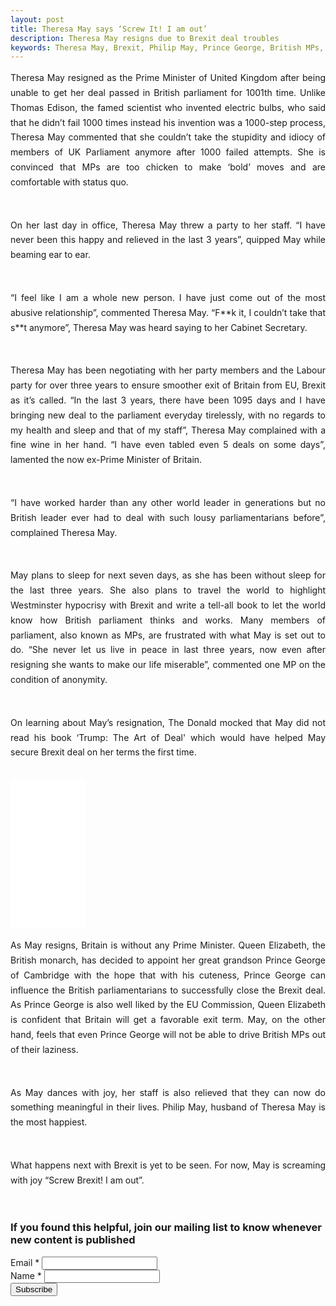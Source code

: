 ```yaml
---
layout: post
title: Theresa May says ‘Screw It! I am out’ 
description: Theresa May resigns due to Brexit deal troubles 
keywords: Theresa May, Brexit, Philip May, Prince George, British MPs, Britain Parliament, Brexit deal
---
```

<p style="text-align: justify;line-height: 1.7">
Theresa May resigned as the Prime Minister of United Kingdom after being unable to get her deal passed in British parliament for 1001th time. Unlike Thomas Edison, the famed scientist who invented electric bulbs, who said that he didn’t fail 1000 times instead his invention was a 1000-step process, Theresa May commented that she couldn’t take the stupidity and idiocy of members of UK Parliament anymore after 1000 failed attempts. She is convinced that MPs are too chicken to make ‘bold’ moves and are comfortable with status quo.  </p> <br />

<p style="text-align: justify;line-height: 1.7">
On her last day in office, Theresa May threw a party to her staff. “I have never been this happy and relieved in the last 3 years”, quipped May while beaming ear to ear. </p> <br />

<p style="text-align: justify;line-height: 1.7">
“I feel like I am a whole new person. I have just come out of the most abusive relationship”, commented Theresa May. “F**k it, I couldn’t take that s**t anymore”, Theresa May was heard saying to her Cabinet Secretary. </p> <br />

<p style="text-align: justify;line-height: 1.7">
Theresa May has been negotiating with her party members and the Labour party for over three years to ensure smoother exit of Britain from EU, Brexit as it’s called. “In the last 3 years, there have been 1095 days and I have bringing new deal to the parliament everyday tirelessly, with no regards to my health and sleep and that of my staff”, Theresa May complained with a fine wine in her hand. “I have even tabled even 5 deals on some days”, lamented the now ex-Prime Minister of Britain. </p> <br />

<p style="text-align: justify;line-height: 1.7">
“I have worked harder than any other world leader in generations but no British leader ever had to deal with such lousy parliamentarians before”, complained Theresa May. </p> <br />

<p style="text-align: justify;line-height: 1.7">
May plans to sleep for next seven days, as she has been without sleep for the last three years. She also plans to travel the world to highlight Westminster hypocrisy with Brexit and write a tell-all book to let the world know how British parliament thinks and works. Many members of parliament, also known as MPs, are frustrated with what May is set out to do. “She never let us live in peace in last three years, now even after resigning she wants to make our life miserable”, commented one MP on the condition of anonymity. </p> <br />

<p style="text-align: justify;line-height: 1.7">
On learning about May’s resignation, The Donald mocked that May did not read his book ‘Trump: The Art of Deal' which would have helped May secure Brexit deal on her terms the first time. </p> <br />

<iframe style="width:120px;height:240px;" marginwidth="0" marginheight="0" scrolling="no" frameborder="0" src="//rcm-na.amazon-adsystem.com/e/cm?ref=tf_til&t=flsterwebsi0b-20&m=amazon&o=15&p=8&l=as1&IS2=1&asins=0399594493&linkId=f330b4257e4373900be7335dfccc8238&bc1=000000&lt1=_blank&fc1=333333&lc1=0066c0&bg1=ffffff&f=ifr">
    </iframe>

<p style="text-align: justify;line-height: 1.7">
As May resigns, Britain is without any Prime Minister. Queen Elizabeth, the British monarch, has decided to appoint her great grandson Prince George of Cambridge with the hope that with his cuteness, Prince George can influence the British parliamentarians to successfully close the Brexit deal. As Prince George is also well liked by the EU Commission, Queen Elizabeth is confident that Britain will get a favorable exit term. May, on the other hand, feels that even Prince George will not be able to drive British MPs out of their laziness. </p> <br />

<p style="text-align: justify;line-height: 1.7">
As May dances with joy, her staff is also relieved that they can now do something meaningful in their lives. Philip May, husband of Theresa May is the most happiest. </p> <br />

<p style="text-align: justify;line-height: 1.7">
What happens next with Brexit is yet to be seen. For now, May is screaming with joy “Screw Brexit! I am out”. </p> <br />


<link href="//cdn-images.mailchimp.com/embedcode/classic-10_7.css" rel="stylesheet" type="text/css">
<style type="text/css">
	#mc_embed_signup{background:#fff; clear:left; font:14px Helvetica,Arial,sans-serif;  width:300px;}
	
</style>  
	 

<link href="//cdn-images.mailchimp.com/embedcode/classic-10_7.css" rel="stylesheet" type="text/css">
<style type="text/css">
	#mc_embed_signup{background:#fff; clear:left; font:14px Helvetica,Arial,sans-serif;  width:300px;}
	/* Add your own Mailchimp form style overrides in your site stylesheet or in this style block.
	   We recommend moving this block and the preceding CSS link to the HEAD of your HTML file. */
</style>  


<form action="https://gmail.us20.list-manage.com/subscribe/post?u=0e628327d496d7cbe86598540&amp;id=801bf936e2" method="post" id="mc-embedded-subscribe-form" name="mc-embedded-subscribe-form" class="validate" target="_blank" novalidate>
    <div id="mc_embed_signup_scroll">
	<h3>If you found this helpful, join our mailing list to know whenever new content is published</h3>
<div class="mc-field-group">
	<label for="mce-EMAIL">Email  <span class="asterisk">*</span>
</label>
	<input type="email" value="" name="EMAIL" class="required email" id="mce-EMAIL">
</div>
<div class="mc-field-group">
	<label for="mce-FNAME">Name  <span class="asterisk">*</span>
</label>
	<input type="text" value="" name="FNAME" class="required" id="mce-FNAME">
</div>
	<div id="mce-responses" class="clear">
		<div class="response" id="mce-error-response" style="display:none"></div>
		<div class="response" id="mce-success-response" style="display:none"></div>
	</div>    
    <div style="position: absolute; left: -5000px;" aria-hidden="true"><input type="text" name="b_0e628327d496d7cbe86598540_801bf936e2" tabindex="-1" value=""></div>
    <div class="clear"><input type="submit" value="Subscribe" name="subscribe" id="mc-embedded-subscribe" class="button"></div>
    </div>
</form>

<script type='text/javascript' src='//s3.amazonaws.com/downloads.mailchimp.com/js/mc-validate.js'></script><script type='text/javascript'>(function($) {window.fnames = new Array(); window.ftypes = new Array();fnames[0]='EMAIL';ftypes[0]='email';fnames[1]='FNAME';ftypes[1]='text';fnames[3]='ADDRESS';ftypes[3]='address';fnames[4]='PHONE';ftypes[4]='phone';fnames[5]='BIRTHDAY';ftypes[5]='birthday';}(jQuery));var $mcj = jQuery.noConflict(true);</script>


<br />


